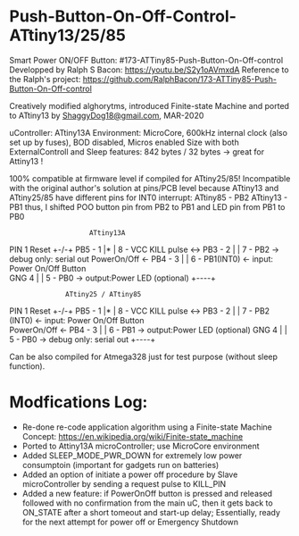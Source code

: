 # Push-Button-On-Off-Control-ATtiny13/25/85
Smart Power ON/OFF Button: #173-ATTiny85-Push-Button-On-Off-control
Developped by Ralph S Bacon: https://youtu.be/S2y1oAVmxdA 
Reference to the Ralph's project: https://github.com/RalphBacon/173-ATTiny85-Push-Button-On-Off-control

Creatively modified alghorytms, introduced Finite-state Machine and ported to ATtiny13 
by ShaggyDog18@gmail.com, MAR-2020

uController: ATtiny13A
Environment: MicroCore, 600kHz internal clock (also set up by fuses), BOD disabled, Micros enabled 
Size with both ExternalControll and Sleep features: 842 bytes / 32 bytes -> great for Attiny13 ! 
 
100% compatible at firmware level if compiled for ATtiny25/85!
Incompatible with the original author's solution at pins/PCB level because ATtiny13 and ATtiny25/85
have different pins for INT0 interrupt:
   ATtiny85 - PB2
   ATtiny13 - PB1
thus, I shifted POO button pin from PB2 to PB1 and 
                       LED pin from PB1 to PB0

                        ATtiny13A
PIN 1 Reset             +-\/-+
                PB5 - 1 |*   | 8 - VCC
 KILL pulse <-> PB3 - 2 |    | 7 - PB2       -> debug only: serial out
 PowerOn/Off <- PB4 - 3 |    | 6 - PB1(INT0) <- input: Power On/Off Button          
                GNG   4 |    | 5 - PB0       -> output:Power LED (optional)
                        +----+

                  ATtiny25 / ATtiny85 
PIN 1 Reset             +-\/-+
                PB5 - 1 |*   | 8 - VCC
 KILL pulse <-> PB3 - 2 |    | 7 - PB2 (INT0) <- input: Power On/Off Button          
 PowerOn/Off <- PB4 - 3 |    | 6 - PB1        -> output:Power LED (optional)
                GNG   4 |    | 5 - PB0        -> debug only: serial out
                        +----+

Can be also compiled for Atmega328 just for test purpose (without sleep function).


# Modfications Log: 
 - Re-done re-code application algorithm using a Finite-state Machine Concept: https://en.wikipedia.org/wiki/Finite-state_machine
 - Ported to Attiny13A microController; use MicroCore environment
 - Added SLEEP_MODE_PWR_DOWN for extremely low power consumptoin (important for gadgets run on batteries) 
 - Added an option of initiate a power off procedure by Slave microController by 
   sending a request pulse to KILL_PIN 
 - Added a new feature: if PowerOnOff button is pressed and released followed with no confirmation from the main uC, 
   then it gets back to ON_STATE after a short tomeout and start-up delay; 
   Essentially, ready for the next attempt for power off or Emergency Shutdown  
